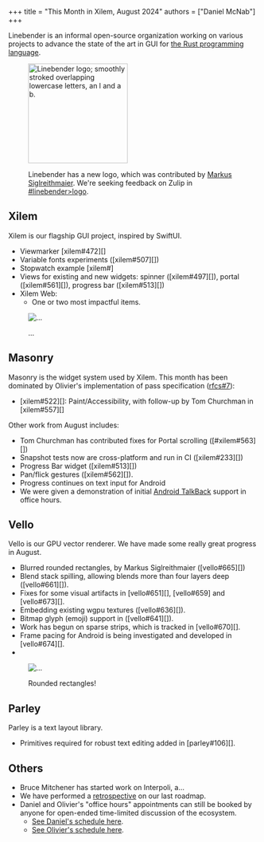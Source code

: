 +++
title = "This Month in Xilem, August 2024"
authors = ["Daniel McNab"]
+++

Linebender is an informal open-source organization working on various projects to advance the state of the art in GUI for [the Rust programming language](https://rust-lang.org).

<figure>

<img style="height: auto; margin: 0 auto" src="../../linebender.svg" alt="Linebender logo; smoothly stroked overlapping lowercase letters, an l and a b." height="200" width = "200">

<figcaption>

Linebender has a new logo, which was contributed by [Markus Siglreithmaier](https://github.com/msiglreith).
We're seeking feedback on Zulip in [#linebender>logo](https://xi.zulipchat.com/#narrow/stream/419691-linebender/topic/logo).

</figcaption>
</figure>


## Xilem

Xilem is our flagship GUI project, inspired by SwiftUI.

<!-- TODO: Slightly better writing here -->
- Viewmarker [xilem#472][]
- Variable fonts experiments ([xilem#507][])
- Stopwatch example [xilem#]
- Views for existing and new widgets: spinner ([xilem#497][]), portal ([xilem#561][]), progress bar ([xilem#513][])
- Xilem Web:
    <!-- TODO: -->
  - One or two most impactful items.

<figure>

<img style="height: auto" src="..." alt="..." height=".." width = "..">

<figcaption>

...
<!-- TODO: Is there a relevant image for here? Maybe the stopwatch? -->

</figcaption>
</figure>

## Masonry

Masonry is the widget system used by Xilem.
This month has been dominated by Olivier's implementation of pass specification ([rfcs#7][]):

<!-- TODO: Rest of the pass specification PRs -->
- [xilem#522][]: Paint/Accessibility, with follow-up by Tom Churchman in [xilem#557][]

Other work from August includes:

- Tom Churchman has contributed fixes for Portal scrolling ([#xilem#563][])
- Snapshot tests now are cross-platform and run in CI ([xilem#233][])
- Progress Bar widget ([xilem#513][])
- Pan/flick gestures ([xilem#562][]).
- Progress continues on text input for Android <!-- TODO: links? - cc @xorgy -->
- We were given a demonstration of initial [Android TalkBack](https://support.google.com/accessibility/android/answer/6283677) support in office hours.

## Vello

Vello is our GPU vector renderer.
We have made some really great progress in August<!-- , TODO: and are actively planning a 0.3.0 release -->.

- Blurred rounded rectangles, by Markus Siglreithmaier ([vello#665][])
- Blend stack spilling, allowing blends more than four layers deep ([vello#661][]).
- Fixes for some visual artifacts in [vello#651][], [vello#659] and [vello#673][].
- Embedding existing wgpu textures ([vello#636][]).
- Bitmap glyph (emoji) support in ([vello#641][]).
- Work has begun on sparse strips, which is tracked in [vello#670][].
- Frame pacing for Android is being investigated and developed in [vello#674][].
- <!-- TODO: Thomas Smith incredible deep-dives into parallel scan, which is the core operation in Vello. -->

<figure>

<img style="height: auto" src="..." alt="..." height=".." width = "..">

<figcaption>

Rounded rectangles!

</figcaption>
</figure>

## Parley

Parley is a text layout library.

- Primitives required for robust text editing added in [parley#106][].

## Others

- Bruce Mitchener has started work on Interpoli, a... <!-- TODO: Finish -->
- We have performed a [retrospective](@/blog/2024-08-24-roadmap-may-2024-retro.md) on our last roadmap.
- Daniel and Olivier's "office hours" appointments can still be booked by anyone for open-ended time-limited discussion of the ecosystem.
  - [See Daniel's schedule here](https://calendar.google.com/calendar/u/0/appointments/schedules/AcZssZ32eQYJ9DtZ_wJaYNtT36YioETiloZDIdImFpBFRo5-XsqGzpikgkg47LPsiHhpiwiQ1orOwwW2).
  - [See Olivier's schedule here](https://calendar.google.com/calendar/u/0/appointments/schedules/AcZssZ2t767ZRETD_TkRI_VxK2ZTG0VrO9OZ4l7HvTxefhtJcg85iK0ZN7zWNnAEZtH0Dn7C1GKxrmYM).

<!--  -->
<!-- TODO: Add remaining links -->
[xilem#396]: https://github.com/linebender/xilem/pull/396
[rfcs#7]: https://github.com/linebender/rfcs/pull/7
